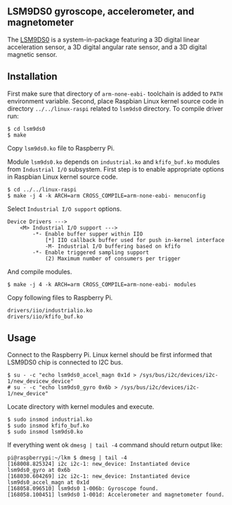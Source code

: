 ## LSM9DS0 gyroscope, accelerometer, and magnetometer ##

The [LSM9DS0](http://www.st.com/web/catalog/sense_power/FM89/SC1448/PF258556) is 
a system-in-package featuring a 3D digital linear acceleration sensor, a 3D 
digital angular rate sensor, and a 3D digital magnetic sensor. 

## Installation ##

First make sure that directory of `arm-none-eabi-` toolchain is added to `PATH` 
environment variable. Second, place Raspbian Linux kernel source code in 
directory `../../linux-raspi` related to `lsm9ds0` directory. To compile driver 
run:

```
$ cd lsm9ds0
$ make
```

Copy `lsm9ds0.ko` file to Raspberry Pi.

Module `lsm9ds0.ko` depends on `industrial.ko` and `kfifo_buf.ko` modules from 
`Industrial I/O` subsystem. First step is to enable appropriate options in 
Raspbian Linux kernel source code.

```
$ cd ../../linux-raspi
$ make -j 4 -k ARCH=arm CROSS_COMPILE=arm-none-eabi- menuconfig
```

Select `Industrial I/O support` options.

```
Device Drivers --->
    <M> Industrial I/O support --->
        -*- Enable buffer supper within IIO
            [*] IIO callback buffer used for push in-kernel interface
            -M- Industrial I/O buffering based on kfifo
        -*- Enable triggered sampling support
            (2) Maximum number of consumers per trigger
```

And compile modules.

```
$ make -j 4 -k ARCH=arm CROSS_COMPILE=arm-none-eabi- modules
```

Copy following files to Raspberry Pi.

```
drivers/iio/industrialio.ko
drivers/iio/kfifo_buf.ko
```


## Usage ##

Connect to the Raspberry Pi. Linux kernel should be first informed that LSM9DS0 
chip is connected to I2C bus. 

```
$ su - -c "echo lsm9ds0_accel_magn 0x1d > /sys/bus/i2c/devices/i2c-1/new_devicew_device"
# su - -c "echo lsm9ds0_gyro 0x6b > /sys/bus/i2c/devices/i2c-1/new_device"
```

Locate directory with kernel modules and execute.

```
$ sudo insmod industrial.ko
$ sudo insmod kfifo_buf.ko
$ sudo insmod lsm9ds0.ko
```

If everything went ok `dmesg | tail -4` command should return output like:

```
pi@raspberrypi:~/lkm $ dmesg | tail -4
[168008.825324] i2c i2c-1: new_device: Instantiated device lsm9ds0_gyro at 0x6b
[168030.604269] i2c i2c-1: new_device: Instantiated device lsm9ds0_accel_magn at 0x1d
[168058.096510] lsm9ds0 1-006b: Gyroscope found.
[168058.100451] lsm9ds0 1-001d: Accelerometer and magnetometer found.
```




